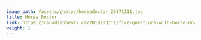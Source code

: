 ```yaml
---
image_path: /assets/photos/horsedoctor_20171111.jpg
title: Horse Doctor
link: https://canadianbeats.ca/2019/03/11/five-questions-with-horse-doctor/
weight: 1
---
```

